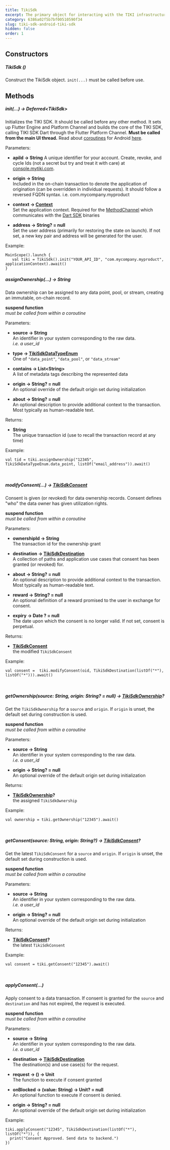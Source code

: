 ```yaml
---
title: TikiSdk 
excerpt: The primary object for interacting with the TIKI infrastructure. Use `TikiSdk` to assign ownership, modify, and apply consent. 
category: 6386a02f5b7bf00510590f34
slug: tiki-sdk-android-tiki-sdk 
hidden: false 
order: 1
---
```


## Constructors

##### TikiSdk ()

Construct the TikiSdk object. `init(...)` must be called before use. 

## Methods

##### init(...) &#8594; Deferred&lt;TikiSdk>

Initializes the TIKI SDK. It should be called before any other method. It sets up Flutter Engine and Platform Channel and builds the core of the TIKI SDK, calling TIKI SDK Dart through the Flutter Platform Channel. **Must be called from the main UI thread.** Read about [coroutines](https://kotlinlang.org/docs/coroutines-overview.html) for Android [here](https://developer.android.com/topic/libraries/architecture/coroutines).

Parameters:

- **apiId &#8594; String**
  A unique identifier for your account. Create, revoke, and cycle Ids (not a secret but try and treat it with care) at [console.mytiki.com](https://console.mytiki.com).


- **origin &#8594; String**  
  Included in the on-chain transaction to denote the application of origination (can be overridden in individual requests). It should follow a reversed FQDN syntax. i.e. com.mycompany.myproduct


- **context &#8594; [Context](https://developer.android.com/reference/android/content/Context)**  
  Set the application context. Required for the [MethodChannel](https://api.flutter.dev/flutter/services/MethodChannel-class.html) which communicates with the [Dart SDK](https://github.com/tiki/tiki-sdk-dart) binaries


- **address &#8594; String? = null**  
  Set the user address (primarily for restoring the state on launch). If not set, a new key pair and address will be generated for the user.

Example:

```
MainScope().launch { 
   val tiki = TikiSdk().init("YOUR_API_ID", "com.mycompany.myproduct", applicationContext).await()
}
```

##### assignOwnership(...) &#8594; String

Data ownership can be assigned to any data point, pool, or stream, creating an immutable, on-chain record.

**suspend function**  
_must be called from within a coroutine_

Parameters:

- **source &#8594; String**  
  An identifier in your system corresponding to the raw data.  
  _i.e. a user_id_


- **type &#8594; [TikiSdkDataTypeEnum](tiki-sdk-android-tiki-sdk-data-type-enum)**  
  One of `"data_point"`, `"data_pool"`, or `"data_stream"`


- **contains &#8594; List&lt;String>**  
  A list of metadata tags describing the represented data


- **origin &#8594; String? = null**  
  An optional override of the default origin set during initialization


- **about &#8594; String? = null**  
  An optional description to provide additional context to the transaction. Most typically as
  human-readable text.

Returns:

- **String**  
  The unique transaction id (use to recall the transaction record at any time)

Example:

```
val tid = tiki.assignOwnership("12345", TikiSdkDataTypeEnum.data_point, listOf("email_address")).await()
```

&nbsp;

##### modifyConsent(...) &#8594; [TikiSdkConsent](tiki-sdk-android-tiki-sdk-consent)

Consent is given (or revoked) for data ownership records. Consent defines "who" the data owner has given utilization rights.

**suspend function**  
_must be called from within a coroutine_

Parameters:

- **ownershipId &#8594; String**  
  The transaction id for the ownership grant


- **destination &#8594; [TikiSdkDestination](tiki-sdk-android-tiki-sdk-destination)**  
  A collection of paths and application use cases that consent has been granted (or revoked) for.


- **about &#8594; String? = null**  
  An optional description to provide additional context to the transaction. Most typically as human-readable text.


- **reward &#8594; String? = null**  
  An optional definition of a reward promised to the user in exchange for consent.


- **expiry &#8594; Date ? = null**  
  The date upon which the consent is no longer valid. If not set, consent is perpetual.

Returns:

- **[TikiSdkConsent](tiki-sdk-android-tiki-sdk-consent)**  
  the modified `TikiSdkConsent`

Example:

```
val consent =  tiki.modifyConsent(oid, TikiSdkDestination(listOf("*"), listOf("*"))).await()
```

&nbsp;

##### getOwnership(source: String, origin: String? = null) &#8594; [TikiSdkOwnership](tiki-sdk-android-tiki-sdk-ownership)?

Get the `TikiSdkOwnership` for a `source` and `origin`. If `origin` is unset, the default set during construction is used.

**suspend function**  
_must be called from within a coroutine_

Parameters:

- **source &#8594; String**  
  An identifier in your system corresponding to the raw data.  
  _i.e. a user_id_

- **origin &#8594; String? = null**  
  An optional override of the default origin set during initialization

Returns:

- **[TikiSdkOwnership](tiki-sdk-android-tiki-sdk-ownership)?**  
  the assigned `TikiSdkOwnership`

Example:

```
val ownership = tiki.getOwnership("12345").await()
```

&nbsp;

##### getConsent(source: String, origin: String?) &#8594; [TikiSdkConsent](tiki-sdk-android-tiki-sdk-consent)?

Get the latest `TikiSdkConsent` for a `source` and `origin`. If `origin` is unset, the default set during construction is used.

**suspend function**  
_must be called from within a coroutine_

Parameters:

- **source &#8594; String**  
  An identifier in your system corresponding to the raw data.  
  _i.e. a user_id_

- **origin &#8594; String? = null**  
  An optional override of the default origin set during initialization

Returns:

- **[TikiSdkConsent](tiki-sdk-android-tiki-sdk-consent)?**  
  the latest `TikiSdkConsent`

Example:

```
val consent = tiki.getConsent("12345").await()
```

&nbsp;

##### applyConsent(...)

Apply consent to a data transaction. If consent is granted for the `source` and `destination` and has not expired, the request is executed.

**suspend function**  
_must be called from within a coroutine_

Parameters:

- **source &#8594; String**  
  An identifier in your system corresponding to the raw data.  
  _i.e. a user_id_


- **destination &#8594; [TikiSdkDestination](tiki-sdk-android-tiki-sdk-destination)**  
  The destination(s) and use case(s) for the request.


- **request &#8594; () &#8594; Unit**  
  The function to execute if consent granted


- **onBlocked &#8594; (value: String) &#8594; Unit? = null**  
  An optional function to execute if consent is denied.


- **origin &#8594; String? = null**  
  An optional override of the default origin set during initialization

Example:

```
tiki.applyConsent("12345", TikiSdkDestination(listOf("*"), listOf("*")), { 
  print("Consent Approved. Send data to backend.")
})
```